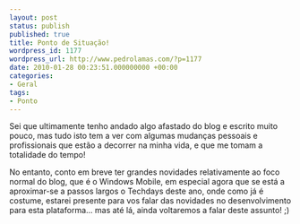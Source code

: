 ```yaml
---
layout: post
status: publish
published: true
title: Ponto de Situação!
wordpress_id: 1177
wordpress_url: http://www.pedrolamas.com/?p=1177
date: 2010-01-28 00:23:51.000000000 +00:00
categories:
- Geral
tags:
- Ponto
---
```

Sei que ultimamente tenho andado algo afastado do blog e escrito muito pouco, mas tudo isto tem a ver com algumas mudanças pessoais e profissionais que estão a decorrer na minha vida, e que me tomam a totalidade do tempo!

No entanto, conto em breve ter grandes novidades relativamente ao foco normal do blog, que é o Windows Mobile, em especial agora que se está a aproximar-se a passos largos o Techdays deste ano, onde como já é costume, estarei presente para vos falar das novidades no desenvolvimento para esta plataforma... mas até lá, ainda voltaremos a falar deste assunto! ;)
